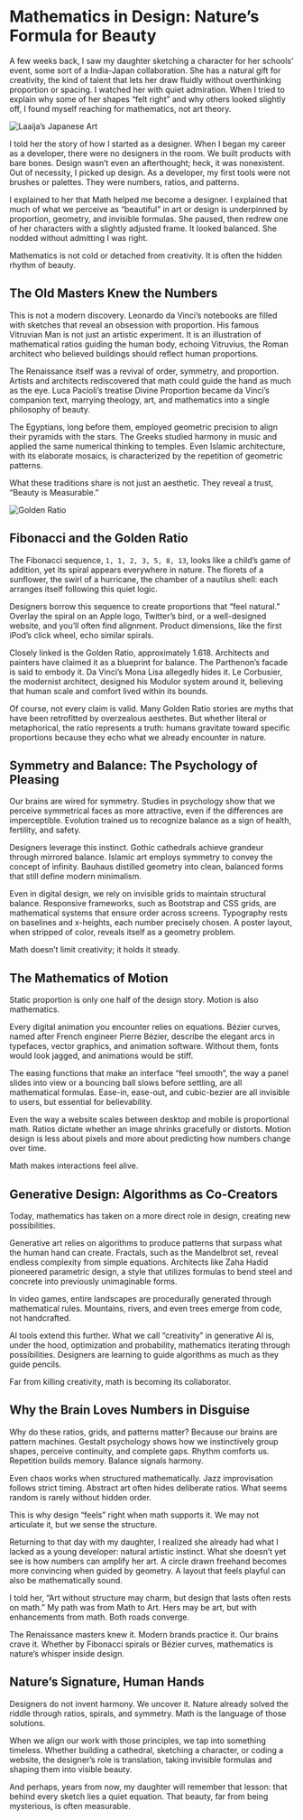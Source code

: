 # Mathematics in Design: Nature’s Formula for Beauty

A few weeks back, I saw my daughter sketching a character for her schools’ event, some sort of a India-Japan collaboration. She has a natural gift for creativity, the kind of talent that lets her draw fluidly without overthinking proportion or spacing. I watched her with quiet admiration. When I tried to explain why some of her shapes “felt right” and why others looked slightly off, I found myself reaching for mathematics, not art theory.

<img class="medium right" src="/static/2025/laaija-japanese-art.webp" alt="Laaija’s Japanese Art" loading="lazy">

I told her the story of how I started as a designer. When I began my career as a developer, there were no designers in the room. We built products with bare bones. Design wasn’t even an afterthought; heck, it was nonexistent. Out of necessity, I picked up design. As a developer, my first tools were not brushes or palettes. They were numbers, ratios, and patterns.

I explained to her that Math helped me become a designer. I explained that much of what we perceive as “beautiful” in art or design is underpinned by proportion, geometry, and invisible formulas. She paused, then redrew one of her characters with a slightly adjusted frame. It looked balanced. She nodded without admitting I was right.

Mathematics is not cold or detached from creativity. It is often the hidden rhythm of beauty.

## The Old Masters Knew the Numbers

This is not a modern discovery. Leonardo da Vinci’s notebooks are filled with sketches that reveal an obsession with proportion. His famous Vitruvian Man is not just an artistic experiment. It is an illustration of mathematical ratios guiding the human body, echoing Vitruvius, the Roman architect who believed buildings should reflect human proportions.

The Renaissance itself was a revival of order, symmetry, and proportion. Artists and architects rediscovered that math could guide the hand as much as the eye. Luca Pacioli’s treatise Divine Proportion became da Vinci’s companion text, marrying theology, art, and mathematics into a single philosophy of beauty.

The Egyptians, long before them, employed geometric precision to align their pyramids with the stars. The Greeks studied harmony in music and applied the same numerical thinking to temples. Even Islamic architecture, with its elaborate mosaics, is characterized by the repetition of geometric patterns.

What these traditions share is not just an aesthetic. They reveal a trust, “Beauty is Measurable.”

<img class="large" src="/static/2025/golden-ratio-animated.svg" alt="Golden Ratio">

## Fibonacci and the Golden Ratio

The Fibonacci sequence, `1, 1, 2, 3, 5, 8, 13`, looks like a child’s game of addition, yet its spiral appears everywhere in nature. The florets of a sunflower, the swirl of a hurricane, the chamber of a nautilus shell: each arranges itself following this quiet logic.

Designers borrow this sequence to create proportions that “feel natural.” Overlay the spiral on an Apple logo, Twitter’s bird, or a well-designed website, and you’ll often find alignment. Product dimensions, like the first iPod’s click wheel, echo similar spirals.

Closely linked is the Golden Ratio, approximately 1.618. Architects and painters have claimed it as a blueprint for balance. The Parthenon’s facade is said to embody it. Da Vinci’s Mona Lisa allegedly hides it. Le Corbusier, the modernist architect, designed his Modulor system around it, believing that human scale and comfort lived within its bounds.

Of course, not every claim is valid. Many Golden Ratio stories are myths that have been retrofitted by overzealous aesthetes. But whether literal or metaphorical, the ratio represents a truth: humans gravitate toward specific proportions because they echo what we already encounter in nature.

## Symmetry and Balance: The Psychology of Pleasing

Our brains are wired for symmetry. Studies in psychology show that we perceive symmetrical faces as more attractive, even if the differences are imperceptible. Evolution trained us to recognize balance as a sign of health, fertility, and safety.

Designers leverage this instinct. Gothic cathedrals achieve grandeur through mirrored balance. Islamic art employs symmetry to convey the concept of infinity. Bauhaus distilled geometry into clean, balanced forms that still define modern minimalism.

Even in digital design, we rely on invisible grids to maintain structural balance. Responsive frameworks, such as Bootstrap and CSS grids, are mathematical systems that ensure order across screens. Typography rests on baselines and x-heights, each number precisely chosen. A poster layout, when stripped of color, reveals itself as a geometry problem.

Math doesn’t limit creativity; it holds it steady.

## The Mathematics of Motion

Static proportion is only one half of the design story. Motion is also mathematics.

Every digital animation you encounter relies on equations. Bézier curves, named after French engineer Pierre Bézier, describe the elegant arcs in typefaces, vector graphics, and animation software. Without them, fonts would look jagged, and animations would be stiff.

The easing functions that make an interface “feel smooth”, the way a panel slides into view or a bouncing ball slows before settling, are all mathematical formulas. Ease-in, ease-out, and cubic-bezier are all invisible to users, but essential for believability.

Even the way a website scales between desktop and mobile is proportional math. Ratios dictate whether an image shrinks gracefully or distorts. Motion design is less about pixels and more about predicting how numbers change over time.

Math makes interactions feel alive.

## Generative Design: Algorithms as Co-Creators

Today, mathematics has taken on a more direct role in design, creating new possibilities.

Generative art relies on algorithms to produce patterns that surpass what the human hand can create. Fractals, such as the Mandelbrot set, reveal endless complexity from simple equations. Architects like Zaha Hadid pioneered parametric design, a style that utilizes formulas to bend steel and concrete into previously unimaginable forms.

In video games, entire landscapes are procedurally generated through mathematical rules. Mountains, rivers, and even trees emerge from code, not handcrafted.

AI tools extend this further. What we call “creativity” in generative AI is, under the hood, optimization and probability, mathematics iterating through possibilities. Designers are learning to guide algorithms as much as they guide pencils.

Far from killing creativity, math is becoming its collaborator.

## Why the Brain Loves Numbers in Disguise

Why do these ratios, grids, and patterns matter? Because our brains are pattern machines. Gestalt psychology shows how we instinctively group shapes, perceive continuity, and complete gaps. Rhythm comforts us. Repetition builds memory. Balance signals harmony.

Even chaos works when structured mathematically. Jazz improvisation follows strict timing. Abstract art often hides deliberate ratios. What seems random is rarely without hidden order.

This is why design “feels” right when math supports it. We may not articulate it, but we sense the structure.

Returning to that day with my daughter, I realized she already had what I lacked as a young developer: natural artistic instinct. What she doesn’t yet see is how numbers can amplify her art. A circle drawn freehand becomes more convincing when guided by geometry. A layout that feels playful can also be mathematically sound.

I told her, “Art without structure may charm, but design that lasts often rests on math.” My path was from Math to Art. Hers may be art, but with enhancements from math. Both roads converge.

The Renaissance masters knew it. Modern brands practice it. Our brains crave it. Whether by Fibonacci spirals or Bézier curves, mathematics is nature’s whisper inside design.

## Nature’s Signature, Human Hands

Designers do not invent harmony. We uncover it. Nature already solved the riddle through ratios, spirals, and symmetry. Math is the language of those solutions.

When we align our work with those principles, we tap into something timeless. Whether building a cathedral, sketching a character, or coding a website, the designer’s role is translation, taking invisible formulas and shaping them into visible beauty.

And perhaps, years from now, my daughter will remember that lesson: that behind every sketch lies a quiet equation. That beauty, far from being mysterious, is often measurable.